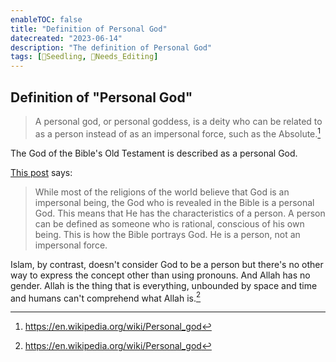 ```yaml
---
enableTOC: false
title: "Definition of Personal God"
datecreated: "2023-06-14"
description: "The definition of Personal God"
tags: [🌱Seedling, 📝Needs_Editing]
---
```

## Definition of "Personal God"

>A personal god, or personal goddess, is a deity who can be related to as a person instead of as an impersonal force, such as the Absolute.[^1]

[^1]:https://en.wikipedia.org/wiki/Personal_god

The God of the Bible's Old Testament is described as a personal God.

[This post](https://www.blueletterbible.org/faq/don_stewart/don_stewart_1277.cfm) says:

>While most of the religions of the world believe that God is an impersonal being, the God who is revealed in the Bible is a personal God. This means that He has the characteristics of a person. A person can be defined as someone who is rational, conscious of his own being. This is how the Bible portrays God. He is a person, not an impersonal force.

Islam, by contrast, doesn't consider God to be a person but there's no other way to express the concept other than using pronouns. And Allah has no gender. Allah is the thing that is everything, unbounded by space and time and humans can't comprehend what Allah is.[^2] 
[^2]: https://en.wikipedia.org/wiki/Personal_god
